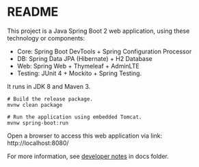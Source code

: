 # README

This project is a Java Spring Boot 2 web application, using these technology or components:

* Core: Spring Boot DevTools + Spring Configuration Processor 
* DB: Spring Data JPA (Hibernate) + H2 Database
* Web: Spring Web + Thymeleaf + AdminLTE
* Testing:  JUnit 4 + Mockito + Spring Testing.



It runs in JDK 8 and Maven 3.

```shell
# Build the release package.
mvnw clean package

# Run the application using embedded Tomcat.
mvnw spring-boot:run
```

Open a browser to access this web application via link: http://localhost:8080/




For more information, see [developer notes](docs/developer_notes.md) in docs folder.

